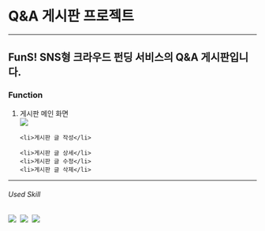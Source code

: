 # Q&A 게시판 프로젝트
------------
## FunS! SNS형 크라우드 펀딩 서비스의 Q&A 게시판입니다. 

### Function
<ol>
    <li>게시판 메인 화면</li>
    <img src="https://github.com/9619pjw/springbootboard/assets/97871451/4ef97c1b-4a18-46dc-9952-ffd0d3be6145">

    <li>게시판 글 작성</li>
    
    <li>게시판 글 상세</li>
    <li>게시판 글 수정</li>
    <li>게시판 글 삭제</li>
</ol>



------------
###### Used Skill
<p>
<img src="https://img.shields.io/badge/Java-007396?style=for-the-badge&logo=OpenJDK&logoColor=white"/>&nbsp;
<img src="https://img.shields.io/badge/Spring-6DB33F?style=for-the-badge&logo=Spring&logoColor=green">&nbsp;
<img src="https://img.shields.io/badge/Spring Boot-6DB33F?style=for-the-badge&logo=Spring Boot&logoColor=yellow">&nbsp;
</p>
